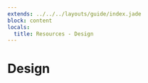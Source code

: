```yaml
---
extends: ../../../layouts/guide/index.jade
block: content
locals:
  title: Resources - Design
---
```


# Design
